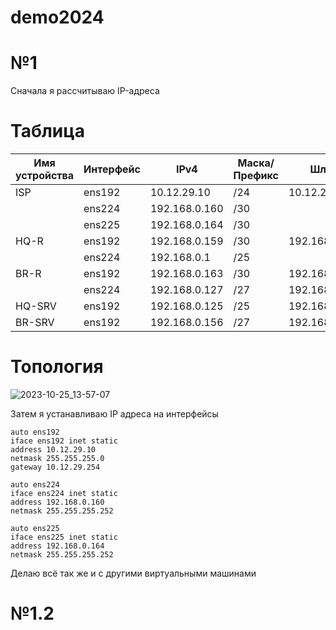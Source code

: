 
# demo2024
# №1
Сначала я рассчитываю  IP-адреса
# Таблица
|Имя устройства  |Интерфейс           |IPv4            |Маска/Префикс   |Шлюз            |
|  ------------- | -------------      | -------------  |  ------------- |  -------------       |
|ISP             |ens192              |10.12.29.10     |/24             |10.12.29.10         |
|                |ens224              |192.168.0.160   |/30             |                      |
|                |ens225              |192.168.0.164   |/30             |                      |
|HQ-R            |ens192              |192.168.0.159   |/30             |192.168.0.160       |
|                |ens224              |192.168.0.1     |/25             |                      |
|BR-R            |ens192              |192.168.0.163   |/30             |192.168.0.159        |
|                |ens224              |192.168.0.127   |/27             | 192.168.0.159                     |
|HQ-SRV          |ens192              |192.168.0.125   |/25             |192.168.0.1           |
|BR-SRV          |ens192              |192.168.0.156   |/27             |192.168.0.127       |

# Топология
![2023-10-25_13-57-07](https://github.com/IvanTumanov123/demo2024/assets/148867523/39edd56f-da00-4eac-a9a7-040a92ba4080)

Затем я устанавливаю IP адреса на интерфейсы 

```
auto ens192
iface ens192 inet static
address 10.12.29.10
netmask 255.255.255.0
gateway 10.12.29.254

auto ens224
iface ens224 inet static
address 192.168.0.160
netmask 255.255.255.252

auto ens225
iface ens225 inet static
address 192.168.0.164
netmask 255.255.255.252
```
Делаю всё так же и с другими виртуальными машинами
# №1.2
